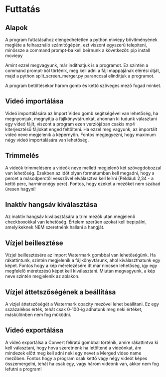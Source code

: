# Futtatás

## Alapok
A program futtatásához elengedhetetlen a python miviepy bővítményének megléte a felhasználó számítógépén, ezt viszont egyszerű telepíteni, minössze a command prompt-ba kell beírnunk a következőt: pip install moviepy

Amint ezzel megvagyunk, már indíthatjuk is a programot. Ez szintén a command prompt-ból történik, meg kell adni a fájl mappájának elérési útját, majd a python split_screen_merger.py paranccsal elindítjuk a programot.

A program betöltésekor három gomb és kettő szöveges mező fogad minket.

## Videó importálása
Videó importálására az Import Video gomb segítségével van lehetőség, ha megnyomjuk, megnyitja a fájlkönyvtárunkat, ahonnan ki tudunk választani egy videó fájlt, viszont a program ezen verziójában csakis mp4 kiterjesztésű fájlokat enged feltölteni. Ha ezzel meg vagyunk, az importált videó neve megjelenik a képernyőn. Fontos megjegyezni, hogy maximum négy videó importálására van lehetőség.

## Trimmelés
A videók trimmelésére a videók neve mellett megjelenő két szövegdobozzal van lehetőség. Ezekben az időt olyan formátumban kell megadni, hogy a percet a másodperctől vesszővel elválasztva kell leírni (Például: 2,34 - a kettő perc, harmincnégy perc). Fontos, hogy ezeket a mezőket nem szabad üresen hagyni!

## Inaktív hangsáv kiválasztása
Az inaktív hangsáv kiválasztására a trim mezők után megjelenő checkboxokkal van lehetőség. Értelem szerűen azokat kell bepipálni, amelyikeknek NEM szeretnénk hallani a hangját.

## Vízjel beillesztése
Vízjel beillesztésére az Import Watermark gombbal van lehetőségünk. Ha rákattintunk, szintén megjelenik a fájlkönyvtárunk, ahol kiválaszthatunk egy képet. Fontos hogy a kép méretezésére itt már nincsen lehetőség, így egy megfelelő méretezésű képet kell kiválasztani. Miután megvagyunk, a kép neve szintén megjelenik az ablakon.

## Vízjel áttetszőségének a beállítása
A vízjel áttetszőségét a Watermark opacity mezővel lehet beállítani. Ez egy sszázalékos érték, tehát csak 0-100-ig adhatunk meg neki értéket, máskülönben nem fog működni.

## Videó exportálása
A videó exportálsa a Convert felíratú gombbal történik, amire rákattintva ki kell választani, hogy hova szeretnénk ha letöltené a videónkat, ám mindezek előtt meg kell adni neki egy nevet a Merged video name mezőben. Fontos hogy a program csak kettő vagy négy videót képes összemergelni, tehát ha csak egy, vagy három videónk van, akkor nem fog lefutni a program!
